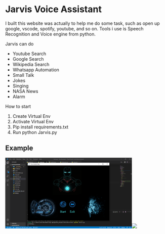 # Jarvis Voice Assistant

I built this website was actually to help me do some task, such as open up google, vscode, spotify, youtube, and so on. Tools i use is Speech Recognition and Voice engine from python.

Jarvis can do
- Youtube Search
- Google Search
- Wikipedia Search
- Whatsapp Automation
- Small Talk
- Jokes
- Singing
- NASA News
- Alarm


How to start 
1. Create Virtual Env
2. Activate Virtual Env
3. Pip install requirements.txt
4. Run python Jarvis.py

## Example

<img src="asset/jarvis.png" width="400px"><img src="guess.JPG" width="400px">
